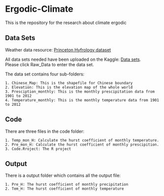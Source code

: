# Ergodic-Climate
This is the repository for the research about climate ergodic
## Data Sets
Weather data resource: [Princeton Hyfrology dataset](http://hydrology.princeton.edu/data/pgf/)  

All data sets needed have been uploaded on the Kaggle: [Data sets](https://www.kaggle.com/datasets/chenyangong/ergodic-weather).  
Please click Raw_Data to enter the data set.  
  
  The data set contains four sub-folders:  
  
    1. Chinese_Map: This is the shapefile for Chinese boundary  
    2. Elevation: This is the elevation map of the whole world  
    3. Presciption_monthly: This is the monthly prescipitation data from 1901 to 2012  
    4. Temperature_monthly: This is the monthly temperature data from 1901 to 2012  

## Code
There are three files in the code folder:  

    1. Temp_mon_H: Calculate the hurst coefficient of monthly temperature.  
    2. Pre_mon_H: Calculate the hurst coefficient of monthly prescipition.  
    3. Code.Rroject: The R project
  
## Output
There is a output folder which contains all the output file:  

    1. Pre_H: The hurst coefficient of monthly precipitation
    2. Tem_H: The hurst coefficient of monthly temperature
  
